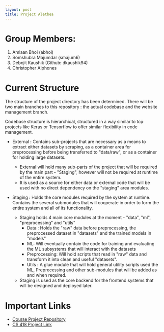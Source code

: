 ```yaml
---
layout: post
title: Project Alethea
---
```



# Group Members:

1.  Amlaan Bhoi (abhoi)
2.  Somshubra Majumdar (smajum6)
3.  Debojit Kaushik (Github: dkaushik94)
4.  Christopher Alphones

# Current Structure

The structure of the project directory has been determined. There will be two main branches to this repository : the actual codebase and the website management branch.

Codebase structure is hierarchical, structured in a way similar to top projects like Keras or Tensorflow to offer similar flexibility in code management.

- External : Contains sub-projects that are necessary as a means to extract either datasets by scraping, as a container area for preprocessing before being transferred to "data/raw", or as a container for holding large datasets.
  - External will hold many sub-parts of the project that will be required by the main part - "Staging", however will not be required at runtime of the entire system.
  - It is used as a source for either data or external code that will be used with no direct dependency on the "staging" area modules.

- Staging : Holds the core modules required by the system at runtime. Contains the several submodules that will cooperate in order to form the entire system and all of its functionality.
  - Staging holds 4 main core modules at the moment - "data", "ml", "preprocessing" and "utils"
    - Data : Holds the "raw" data before preprocessing, the preprocessed dataset in "datasets" and the trained models in "models"
    - ML: Will eventually contain the code for training and evaluating the ML subsystems that will interact with the datasets
    - Preprocessing: Will hold scripts that read in "raw" data and transform it into clean and useful "datasets".
    - Utils : A glue module that will hold general utility scripts used the ML, Preprocessing and other sub-modules that will be added as and when required.
  - Staging is used as the core backend for the frontend systems that will be designed and deployed later.

# Important Links

- [Course Project Repository](https://github.com/titu1994/IDS-Course-Project)
- [CS 418 Project Link](http://cs418.cs.uic.edu/project.html)
